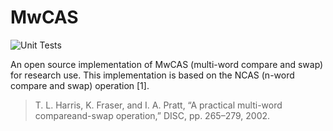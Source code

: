 # MwCAS

![Unit Tests](https://github.com/dbgroup-nagoya-u/mwcas/workflows/Unit%20Tests/badge.svg?branch=main)

An open source implementation of MwCAS (multi-word compare and swap) for research use. This implementation is based on the NCAS (n-word compare and swap) operation [1].

> T. L. Harris, K. Fraser, and I. A. Pratt, “A practical multi-word compareand-swap operation,” DISC, pp. 265–279, 2002.
